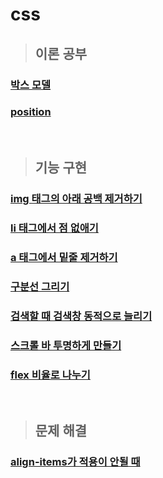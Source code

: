 # css
> ## 이론 공부 
### [박스 모델](https://github.com/ka0824/css/blob/main/theory/box_model.md)
### [position](https://github.com/ka0824/css/blob/main/theory/position.md)

<br />


> ## 기능 구현
### [img 태그의 아래 공백 제거하기](https://github.com/ka0824/css/blob/main/feat/img_blank.md)
### [li 태그에서 점 없애기](https://github.com/ka0824/css/blob/main/feat/li_no_dot.md)
### [a 태그에서 밑줄 제거하기](https://github.com/ka0824/css/blob/main/feat/a_no_underline.md)
### [구분선 그리기](https://github.com/ka0824/css/blob/main/feat/contour.md)
### [검색할 때 검색창 동적으로 늘리기](https://github.com/ka0824/css/blob/main/feat/extend_search_box.md)
### [스크롤 바 투명하게 만들기](https://github.com/ka0824/css/blob/main/feat/transparent_scroll_bar.md)
### [flex 비율로 나누기](https://github.com/ka0824/css/blob/main/feat/flex_ratio.md)

<br />

> ## 문제 해결
### [align-items가 적용이 안될 때](https://github.com/ka0824/css/blob/main/trouble/not_working_alignitems.md)
